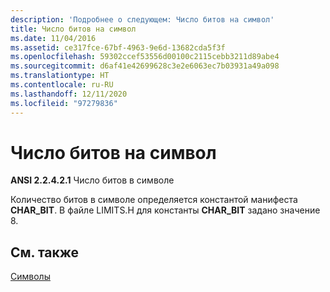 ```yaml
---
description: 'Подробнее о следующем: Число битов на символ'
title: Число битов на символ
ms.date: 11/04/2016
ms.assetid: ce317fce-67bf-4963-9e6d-13682cda5f3f
ms.openlocfilehash: 59302ccef53556d00100c2115cebb3211d89abe4
ms.sourcegitcommit: d6af41e42699628c3e2e6063ec7b03931a49a098
ms.translationtype: HT
ms.contentlocale: ru-RU
ms.lasthandoff: 12/11/2020
ms.locfileid: "97279836"
---
```

# <a name="bits-per-character"></a>Число битов на символ

**ANSI 2.2.4.2.1** Число битов в символе

Количество битов в символе определяется константой манифеста **CHAR_BIT**. В файле LIMITS.H для константы **CHAR_BIT** задано значение 8.

## <a name="see-also"></a>См. также

[Символы](../c-language/characters.md)
